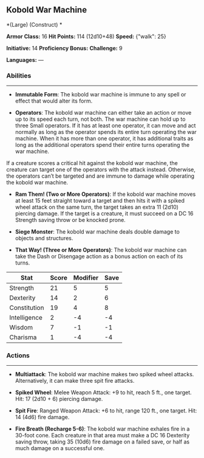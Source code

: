 ## Kobold War Machine
*(Large) (Construct) *

**Armor Class:** 16
**Hit Points:** 114 (12d10+48)
**Speed:** {"walk": 25}

**Initiative:** 14
**Proficiency Bonus:**
**Challenge:** 9

**Languages:** —

### Abilities
 --- 
- **Immutable Form**: The kobold war machine is immune to any spell or effect that would alter its form.

- **Operators**: The kobold war machine can either take an action or move up to its speed each turn, not both. The war machine can hold up to three Small operators. If it has at least one operator, it can move and act normally as long as the operator spends its entire turn operating the war machine. When it has more than one operator, it has additional traits as long as the additional operators spend their entire turns operating the war machine.

If a creature scores a critical hit against the kobold war machine, the creature can target one of the operators with the attack instead. Otherwise, the operators can’t be targeted and are immune to damage while operating the kobold war machine.

- **Ram Them! (Two or More Operators)**: If the kobold war machine moves at least 15 feet straight toward a target and then hits it with a spiked wheel attack on the same turn, the target takes an extra 11 (2d10) piercing damage. If the target is a creature, it must succeed on a DC 16 Strength saving throw or be knocked prone.

- **Siege Monster**: The kobold war machine deals double damage to objects and structures.

- **That Way! (Three or More Operators)**: The kobold war machine can take the Dash or Disengage action as a bonus action on each of its turns.



| Stat | Score | Modifier | Save |
| ---- | ---- | ---- | ---- |
| Strength | 21 | 5 | 5 |
| Dexterity | 14 | 2 | 6 |
| Constitution | 19 | 4 | 8 |
| Intelligence | 2 | -4 | -4 |
| Wisdom | 7 | -1 | -1 |
| Charisma | 1 | -4 | -4 |

### Actions
 --- 
- **Multiattack**: The kobold war machine makes two spiked wheel attacks. Alternatively, it can make three spit fire attacks.

- **Spiked Wheel**: Melee Weapon Attack: +9 to hit, reach 5 ft., one target. Hit: 17 (2d10 + 6) piercing damage.

- **Spit Fire**: Ranged Weapon Attack: +6 to hit, range 120 ft., one target. Hit: 14 (4d6) fire damage.

- **Fire Breath (Recharge 5-6)**: The kobold war machine exhales fire in a 30-foot cone. Each creature in that area must make a DC 16 Dexterity saving throw, taking 35 (10d6) fire damage on a failed save, or half as much damage on a successful one.

